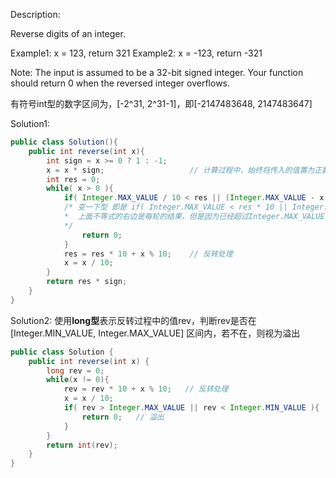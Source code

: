 Description:

Reverse digits of an integer.

Example1: x = 123, return 321
Example2: x = -123, return -321

Note:
The input is assumed to be a 32-bit signed integer. Your function should return 0 when the reversed integer overflows.

有符号int型的数字区间为，[-2^31, 2^31-1]，即[-2147483648, 2147483647]

Solution1:
```java
public class Solution(){
	public int reverse(int x){
		int sign = x >= 0 ? 1 : -1;    
		x = x * sign;					// 计算过程中，始终将传入的值置为正数
		int res = 0;
		while( x > 0 ){
			if( Integer.MAX_VALUE / 10 < res || (Integer.MAX_VALUE - x % 10) < res * 10){
			/* 变一下型 即是 if( Integer.MAX_VALUE < res * 10 || Integer.MAX_VALUE < res * 10 + x % 10) 
			*  上面不等式的右边是每轮的结果，但是因为已经超过Integer.MAX_VALUE，为了避免溢出	
			*/
				return 0;
			}
			res = res * 10 + x % 10;    // 反转处理
			x = x / 10;
		}
		return res * sign;
	}
}
```

Solution2:
使用**long型**表示反转过程中的值rev，判断rev是否在[Integer.MIN_VALUE, Integer.MAX_VALUE] 区间内，若不在，则视为溢出
```java
public class Solution {
    public int reverse(int x) {
		long rev = 0;
		while(x != 0){
			rev = rev * 10 + x % 10;   // 反转处理
			x = x / 10;
			if( rev > Integer.MAX_VALUE || rev < Integer.MIN_VALUE ){  // 或  if( rev != (int)rev )
				return 0;   // 溢出
			}
		}
		return int(rev);
	}
}
```

